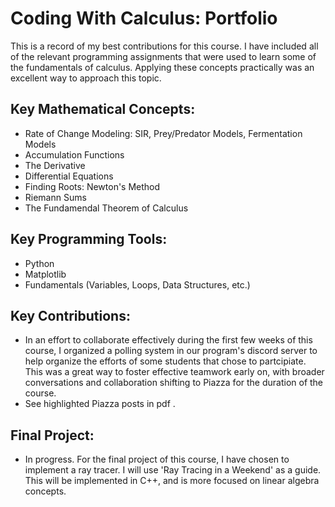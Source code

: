 # Coding With Calculus: Portfolio
This is a record of my best contributions for this course.  I have included all of the relevant programming assignments that were used to learn some of the fundamentals of calculus.  Applying these concepts practically was an excellent way to approach this topic. 
## Key Mathematical Concepts:
- Rate of Change Modeling: SIR, Prey/Predator Models, Fermentation Models
- Accumulation Functions
- The Derivative
- Differential Equations
- Finding Roots: Newton's Method
- Riemann Sums
- The Fundamendal Theorem of Calculus
## Key Programming Tools:
- Python
- Matplotlib
- Fundamentals (Variables, Loops, Data Structures, etc.)
## Key Contributions:
- In an effort to collaborate effectively during the first few weeks of this course, I organized a polling system in our program's discord server to help organize the efforts of some students that chose to partcipiate.  This was a great way to foster effective teamwork early on, with broader conversations and collaboration shifting to Piazza for the duration of the course.
- See highlighted Piazza posts in pdf .
## Final Project:
- In progress.  For the final project of this course, I have chosen to implement a ray tracer.  I will use 'Ray Tracing in a Weekend' as a guide.  This will be implemented in C++, and is more focused on linear algebra concepts.
